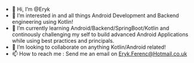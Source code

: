 - 👋 Hi, I’m @Eryk
- 👀 I’m interested in and all things Android Development and Backend engineering using Kotlin!
- 🌱 I’m currently learning Android/Backend/SpringBoot/Kotlin and continously challenging my self to build advanced Android Applications while using best practices and principals.
- 💞️ I’m looking to collaborate on anything Kotlin/Android related! 
- 📫 How to reach me : Send me an email on Eryk.Ferenc@Hotmail.co.uk

<!---
ErykHF/ErykHF is a ✨ special ✨ repository because its `README.md` (this file) appears on your GitHub profile.
You can click the Preview link to take a look at your changes.
--->
